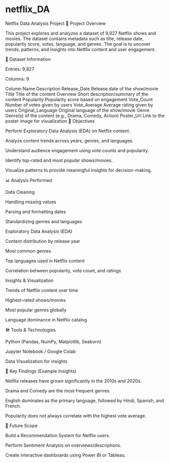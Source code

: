 # netflix_DA
Netflix Data Analysis Project
📌 Project Overview

This project explores and analyzes a dataset of 9,827 Netflix shows and movies. The dataset contains metadata such as title, release date, popularity score, votes, language, and genres. The goal is to uncover trends, patterns, and insights into Netflix content and user engagement.

📂 Dataset Information

Entries: 9,827

Columns: 9

Column Name	Description
Release_Date	Release date of the show/movie
Title	Title of the content
Overview	Short description/summary of the content
Popularity	Popularity score based on engagement
Vote_Count	Number of votes given by users
Vote_Average	Average rating given by users
Original_Language	Original language of the show/movie
Genre	Genre(s) of the content (e.g., Drama, Comedy, Action)
Poster_Url	Link to the poster image for visualization
🎯 Objectives

Perform Exploratory Data Analysis (EDA) on Netflix content.

Analyze content trends across years, genres, and languages.

Understand audience engagement using vote counts and popularity.

Identify top-rated and most popular shows/movies.

Visualize patterns to provide meaningful insights for decision-making.

📊 Analysis Performed

Data Cleaning

Handling missing values

Parsing and formatting dates

Standardizing genres and languages

Exploratory Data Analysis (EDA)

Content distribution by release year

Most common genres

Top languages used in Netflix content

Correlation between popularity, vote count, and ratings

Insights & Visualization

Trends of Netflix content over time

Highest-rated shows/movies

Most popular genres globally

Language dominance in Netflix catalog

🛠 Tools & Technologies

Python (Pandas, NumPy, Matplotlib, Seaborn)

Jupyter Notebook / Google Colab

Data Visualization for insights

📌 Key Findings (Example Insights)

Netflix releases have grown significantly in the 2010s and 2020s.

Drama and Comedy are the most frequent genres.

English dominates as the primary language, followed by Hindi, Spanish, and French.

Popularity does not always correlate with the highest vote average.

🚀 Future Scope

Build a Recommendation System for Netflix users.

Perform Sentiment Analysis on overviews/descriptions.

Create interactive dashboards using Power BI or Tableau.

